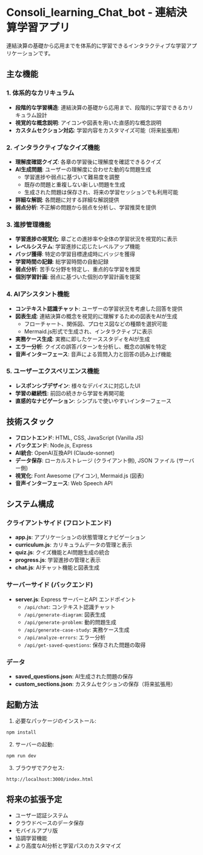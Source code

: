 # Consoli_learning_Chat_bot - 連結決算学習アプリ

連結決算の基礎から応用までを体系的に学習できるインタラクティブな学習アプリケーションです。

## 主な機能

### 1. 体系的なカリキュラム
- **段階的な学習構造**: 連結決算の基礎から応用まで、段階的に学習できるカリキュラム設計
- **視覚的な概念説明**: アイコンや図表を用いた直感的な概念説明
- **カスタムセクション対応**: 学習内容をカスタマイズ可能（将来拡張用）

### 2. インタラクティブなクイズ機能
- **理解度確認クイズ**: 各章の学習後に理解度を確認できるクイズ
- **AI生成問題**: ユーザーの理解度に合わせた動的な問題生成
  - 学習進捗や弱点に基づいて難易度を調整
  - 既存の問題と重複しない新しい問題を生成
  - 生成された問題は保存され、将来の学習セッションでも利用可能
- **詳細な解説**: 各問題に対する詳細な解説提供
- **弱点分析**: 不正解の問題から弱点を分析し、学習推奨を提供

### 3. 進捗管理機能
- **学習進捗の視覚化**: 章ごとの進捗率や全体の学習状況を視覚的に表示
- **レベルシステム**: 学習進捗に応じたレベルアップ機能
- **バッジ獲得**: 特定の学習目標達成時にバッジを獲得
- **学習時間の記録**: 総学習時間の自動記録
- **弱点分析**: 苦手な分野を特定し、重点的な学習を推奨
- **個別学習計画**: 弱点に基づいた個別の学習計画を提案

### 4. AIアシスタント機能
- **コンテキスト認識チャット**: ユーザーの学習状況を考慮した回答を提供
- **図表生成**: 連結決算の概念を視覚的に理解するための図表をAIが生成
  - フローチャート、関係図、プロセス図などの種類を選択可能
  - Mermaid.js形式で生成され、インタラクティブに表示
- **実務ケース生成**: 実務に即したケーススタディをAIが生成
- **エラー分析**: クイズの誤答パターンを分析し、概念の誤解を特定
- **音声インターフェース**: 音声による質問入力と回答の読み上げ機能

### 5. ユーザーエクスペリエンス機能
- **レスポンシブデザイン**: 様々なデバイスに対応したUI
- **学習の継続性**: 前回の続きから学習を再開可能
- **直感的なナビゲーション**: シンプルで使いやすいインターフェース

## 技術スタック

- **フロントエンド**: HTML, CSS, JavaScript (Vanilla JS)
- **バックエンド**: Node.js, Express
- **AI統合**: OpenAI互換API (Claude-sonnet)
- **データ保存**: ローカルストレージ (クライアント側), JSON ファイル (サーバー側)
- **視覚化**: Font Awesome (アイコン), Mermaid.js (図表)
- **音声インターフェース**: Web Speech API

## システム構成

### クライアントサイド (フロントエンド)
- **app.js**: アプリケーションの状態管理とナビゲーション
- **curriculum.js**: カリキュラムデータの管理と表示
- **quiz.js**: クイズ機能とAI問題生成の統合
- **progress.js**: 学習進捗の管理と表示
- **chat.js**: AIチャット機能と図表生成

### サーバーサイド (バックエンド)
- **server.js**: Express サーバーとAPI エンドポイント
  - `/api/chat`: コンテキスト認識チャット
  - `/api/generate-diagram`: 図表生成
  - `/api/generate-problem`: 動的問題生成
  - `/api/generate-case-study`: 実務ケース生成
  - `/api/analyze-errors`: エラー分析
  - `/api/get-saved-questions`: 保存された問題の取得

### データ
- **saved_questions.json**: AI生成された問題の保存
- **custom_sections.json**: カスタムセクションの保存（将来拡張用）

## 起動方法

1. 必要なパッケージのインストール:
```
npm install
```

2. サーバーの起動:
```
npm run dev
```

3. ブラウザでアクセス:
```
http://localhost:3000/index.html
```

## 将来の拡張予定

- ユーザー認証システム
- クラウドベースのデータ保存
- モバイルアプリ版
- 協調学習機能
- より高度なAI分析と学習パスのカスタマイズ
